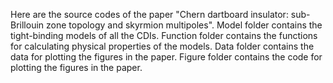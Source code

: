 Here are the source codes of the paper "Chern dartboard insulator: sub-Brillouin zone topology and skyrmion multipoles".
Model folder contains the tight-binding models of all the CDIs.
Function folder contains the functions for calculating physical properties of the models.
Data folder contains the data for plotting the figures in the paper.
Figure folder contains the code for plotting the figures in the paper. 

